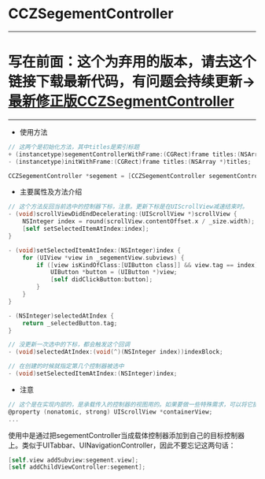 # CCZSegementController
---

# 写在前面：这个为弃用的版本，请去这个链接下载最新代码，有问题会持续更新->[最新修正版CCZSegmentController](https://github.com/CranzCapatain/CCZSegmentController/tree/master)

---------

* 使用方法
```Objective-C
// 这两个是初始化方法，其中titles是索引标题
+ (instancetype)segementControllerWithFrame:(CGRect)frame titles:(NSArray <NSString *>*)titles;
- (instancetype)initWithFrame:(CGRect)frame titles:(NSArray *)titles;

CCZSegementController *segement = [CCZSegementController segementControllerWithFrame:CGRectMake(0, 100, self.view.bounds.size.width, self.view.bounds.size.height) titles:@[@"热门",@"游戏直播",@"天天向上",@"天气",@"我的天这是复哈风",@"新闻",@"直播",@"哈哈哈哈哈",@"Top10",@"新闻",@"直播",@"Top10"]];
```
* 主要属性及方法介绍
```Objective-C
// 这个方法反回当前选中的控制器下标，注意。更新下标是在UIScrollView减速结束时。
- (void)scrollViewDidEndDecelerating:(UIScrollView *)scrollView {
    NSInteger index = round(scrollView.contentOffset.x / _size.width);
    [self setSelectedItemAtIndex:index];
}

- (void)setSelectedItemAtIndex:(NSInteger)index {
    for (UIView *view in _segementView.subviews) {
        if ([view isKindOfClass:[UIButton class]] && view.tag == index) {
            UIButton *button = (UIButton *)view;
            [self didClickButton:button];
        }
    }
}

- (NSInteger)selectedAtIndex {
    return _selectedButton.tag;
}

// 没更新一次选中的下标，都会触发这个回调
- (void)selectedAtIndex:(void(^)(NSInteger index))indexBlock;

// 在创建的时候就指定第几个控制器被选中
- (void)setSelectedItemAtIndex:(NSInteger)index;
```
* 注意
```Objective-C
// 这个是在实现内部的，是承载传入的控制器的视图用的。如果要做一些特殊需求，可以将它提到外部。比如设置 containerView.scrollEnabled = NO;
@property (nonatomic, strong) UIScrollView *containerView;
...
```
  使用中是通过把segementController当成载体控制器添加到自己的目标控制器上。类似于UITabbar、UINavigationController，因此不要忘记这两句话：
  ```Objective-C
[self.view addSubview:segement.view];
[self addChildViewController:segement];


